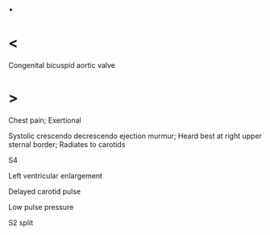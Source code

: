 # .

# <

Congenital bicuspid aortic valve

# >

Chest pain; Exertional

Systolic crescendo decrescendo ejection murmur; Heard best at right upper sternal border; Radiates to carotids

S4

Left ventricular enlargement

Delayed carotid pulse

Low pulse pressure

S2 split
